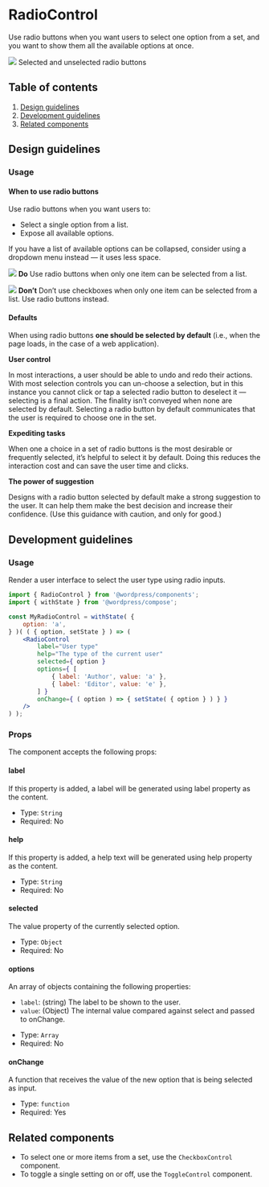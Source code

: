 # RadioControl

Use radio buttons when you want users to select one option from a set, and you want to show them all the available options at once.

![](https://make.wordpress.org/design/files/2018/11/radio.png)
Selected and unselected radio buttons

## Table of contents

1. [Design guidelines](#design-guidelines)
2. [Development guidelines](#development-guidelines)
3. [Related components](#related-components)

## Design guidelines

### Usage

#### When to use radio buttons

Use radio buttons when you want users to:

- Select a single option from a list.
- Expose all available options.

If you have a list of available options can be collapsed, consider using a dropdown menu instead — it uses less space.

![](https://make.wordpress.org/design/files/2018/11/radio-usage-do.png)
**Do**
Use radio buttons when only one item can be selected from a list.

![](https://make.wordpress.org/design/files/2018/11/radio-usage-dont.png)
**Don’t**
Don’t use checkboxes when only one item can be selected from a list. Use radio buttons instead.

#### Defaults

When using radio buttons **one should be selected by default** (i.e., when the page loads, in the case of a web application).

**User control**

In most interactions, a user should be able to undo and redo their actions. With most selection controls you can un-choose a selection, but in this instance you cannot click or tap a selected radio button to deselect it — selecting is a final action. The finality isn’t conveyed when none are selected by default. Selecting a radio button by default communicates that the user is required to choose one in the set.

**Expediting tasks**

When one a choice in a set of radio buttons is the most desirable or frequently selected, it’s helpful to select it by default. Doing this reduces the interaction cost and can save the user time and clicks.

**The power of suggestion**

Designs with a radio button selected by default make a strong suggestion to the user. It can help them make the best decision and increase their confidence. (Use this guidance with caution, and only for good.)

## Development guidelines

### Usage

Render a user interface to select the user type using radio inputs.

```jsx
import { RadioControl } from '@wordpress/components';
import { withState } from '@wordpress/compose';

const MyRadioControl = withState( {
	option: 'a',
} )( ( { option, setState } ) => ( 
	<RadioControl
		label="User type"
		help="The type of the current user"
		selected={ option }
		options={ [
			{ label: 'Author', value: 'a' },
			{ label: 'Editor', value: 'e' },
		] }
		onChange={ ( option ) => { setState( { option } ) } }
	/>
) );
```

### Props

The component accepts the following props:

#### label

If this property is added, a label will be generated using label property as the content.

- Type: `String`
- Required: No

#### help

If this property is added, a help text will be generated using help property as the content.

- Type: `String`
- Required: No

#### selected

The value property of the currently selected option.

- Type: `Object`
- Required: No

#### options

An array of objects containing the following properties:
* `label`: (string) The label to be shown to the user.
* `value`: (Object) The internal value compared against select and passed to onChange.

- Type: `Array`
- Required: No

#### onChange

A function that receives the value of the new option that is being selected as input.

- Type: `function`
- Required: Yes

## Related components

* To select one or more items from a set, use the `CheckboxControl` component.
* To toggle a single setting on or off, use the `ToggleControl` component.
